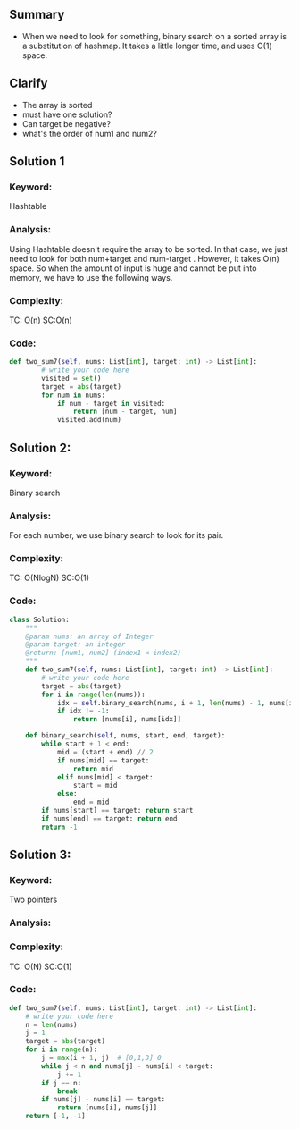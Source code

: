 ## Summary
- When we need to look for something, binary search on a sorted array is a substitution of hashmap. It takes a little longer time, and uses O(1) space.

## Clarify
- The array is sorted
- must have one solution?
- Can target be negative?
- what's the order of num1 and num2?

## Solution 1
### Keyword:
Hashtable
### Analysis:
Using Hashtable doesn't require the array to be sorted. In that case, we just need to look for both num+target and num-target . However, it takes O(n) space. So when the amount of input is huge and cannot be put into memory, we have to use the following ways.
### Complexity:
TC: O(n) SC:O(n)
### Code:
```py
def two_sum7(self, nums: List[int], target: int) -> List[int]:
        # write your code here
        visited = set()
        target = abs(target)
        for num in nums:
            if num - target in visited:
                return [num - target, num]
            visited.add(num)
```

## Solution 2:
### Keyword:
Binary search
### Analysis:
For each number, we use binary search to look for its pair.
### Complexity:
TC: O(NlogN) SC:O(1)
### Code:
```py
class Solution:
    """
    @param nums: an array of Integer
    @param target: an integer
    @return: [num1, num2] (index1 < index2)
    """
    def two_sum7(self, nums: List[int], target: int) -> List[int]:
        # write your code here
        target = abs(target)
        for i in range(len(nums)):
            idx = self.binary_search(nums, i + 1, len(nums) - 1, nums[i] + target)
            if idx != -1:
                return [nums[i], nums[idx]]

    def binary_search(self, nums, start, end, target):
        while start + 1 < end:
            mid = (start + end) // 2
            if nums[mid] == target:
                return mid
            elif nums[mid] < target:
                start = mid
            else:
                end = mid
        if nums[start] == target: return start
        if nums[end] == target: return end
        return -1
```

## Solution 3:
### Keyword:
Two pointers
### Analysis:

### Complexity:
TC: O(N) SC:O(1)
### Code:
```py
def two_sum7(self, nums: List[int], target: int) -> List[int]:
    # write your code here
    n = len(nums)
    j = 1
    target = abs(target)
    for i in range(n):
        j = max(i + 1, j)  # [0,1,3] 0 
        while j < n and nums[j] - nums[i] < target:
            j += 1
        if j == n:
            break
        if nums[j] - nums[i] == target:
            return [nums[i], nums[j]]
    return [-1, -1]
```
